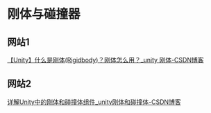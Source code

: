 # 刚体与碰撞器

## 网站1

[【Unity】什么是刚体(Rigidbody)？刚体怎么用？_unity 刚体-CSDN博客](https://blog.csdn.net/SEA_0825/article/details/126908589)

## 网站2

[详解Unity中的刚体和碰撞体组件_unity刚体和碰撞体-CSDN博客](https://blog.csdn.net/weixin_43147385/article/details/124042051)
